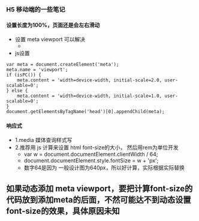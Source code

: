 ### H5 移动端的一些笔记

#### 设置长度为100%，页面还是会左右滑动
* 设置 meta viewport 可以解决
    - <meta name="viewport" content="width=device-width, initial-scale=1, user-scalable=0">
* js设置
```
var meta = document.createElement('meta');
meta.name = 'viewport';
if (isPC()) {
    meta.content = 'width=device-width, initial-scale=2.0, user-scalable=0';
} else {
    meta.content = 'width=device-width, initial-scale=1.0, user-scalable=0';
}
document.getElementsByTagName('head')[0].appendChild(meta);

```

#### 响应式
* 1.media 媒体查询样式写
* 2.推荐用 js 计算来设置 html font-size的大小， 然后用rem为单位开发
    - var w = document.documentElement.clientWidth / 64;
    - document.documentElement.style.fontSize = w + 'px';
    - 数字64是因为 一般设计图为640px，所以好计算，实际根据实际替换

## 如果动态添加 meta viewport，要把计算font-size的代码放到添加meta的后面，不然可能达不到动态设置font-size的效果，具体原因未知